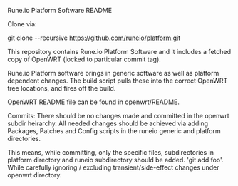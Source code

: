 
Rune.io  Platform Software README

Clone via:

git clone --recursive https://github.com/runeio/platform.git

This repository contains Rune.io Platform Software and it includes a
fetched copy of OpenWRT (locked to particular commit tag).

Rune.io Platform software brings in generic software as well as platform
dependent changes. The build script pulls these into the correct OpenWRT
tree locations, and fires off the build.

OpenWRT README file can be found in openwrt/README.


Commits:
There should be no changes made and committed in the openwrt subdir heirarchy.
All needed changes should be achieved via adding Packages, Patches and Config scripts
in the runeio  generic and platform directories.

This means, while committing,  only the specific  files, subdirectories in platform
directory and runeio subdirectory should be added. 'git add foo'.  While carefully
ignoring / excluding transient/side-effect changes under openwrt directory.
